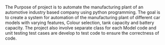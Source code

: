 The Purpose of project is to automate the manufacturing plant of an automotive industry based company using python programming.
The goal is to create a system for automation of the manufacturing plant of different car models with varying features, Colour selection, tank capacity and battery capacity.
The project also involve separate class for each Model code and unit testing test cases are develop to test code to ensure the correctness of code.
